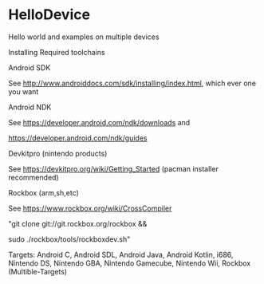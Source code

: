 # HelloDevice
Hello world and examples on multiple devices

Installing Required toolchains

Android SDK

See http://www.androiddocs.com/sdk/installing/index.html, which ever one you want


Android NDK

See https://developer.android.com/ndk/downloads and

https://developer.android.com/ndk/guides


Devkitpro (nintendo products)

See https://devkitpro.org/wiki/Getting_Started (pacman installer recommended)


Rockbox (arm,sh,etc)

See https://www.rockbox.org/wiki/CrossCompiler

"git clone git://git.rockbox.org/rockbox &&

sudo ./rockbox/tools/rockboxdev.sh"



Targets:
Android C, Android SDL, Android Java, Android Kotlin, i686, Nintendo DS, Nintendo GBA, Nintendo Gamecube, Nintendo Wii, Rockbox (Multible-Targets)





